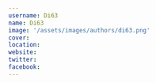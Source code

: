```yaml
---
username: Di63
name: Di63
image: '/assets/images/authors/di63.png'
cover:
location:
website:
twitter:
facebook:
---
```

